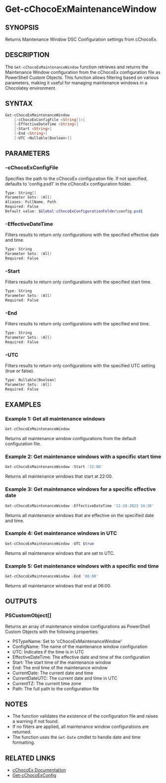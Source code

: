 # Get-cChocoExMaintenanceWindow

## SYNOPSIS
Returns Maintenance Window DSC Configuration settings from cChocoEx.

## DESCRIPTION
The `Get-cChocoExMaintenanceWindow` function retrieves and returns the Maintenance Window configuration from the cChocoEx configuration file as PowerShell Custom Objects. This function allows filtering based on various parameters, making it useful for managing maintenance windows in a Chocolatey environment.

## SYNTAX

```powershell
Get-cChocoExMaintenanceWindow 
    [-cChocoExConfigFile <String[]>] 
    [-EffectiveDateTime <String>] 
    [-Start <String>] 
    [-End <String>] 
    [-UTC <Nullable[Boolean>]]
```

## PARAMETERS

### -cChocoExConfigFile
Specifies the path to the cChocoEx configuration file. If not specified, defaults to 'config.psd1' in the cChocoEx configuration folder.

```powershell
Type: String[]
Parameter Sets: (All)
Aliases: FullName, Path
Required: False
Default value: $Global:cChocoExConfigurationFolder\config.psd1
```

### -EffectiveDateTime
Filters results to return only configurations with the specified effective date and time.

```powershell
Type: String
Parameter Sets: (All)
Required: False
```

### -Start
Filters results to return only configurations with the specified start time.

```powershell
Type: String
Parameter Sets: (All)
Required: False
```

### -End
Filters results to return only configurations with the specified end time.

```powershell
Type: String
Parameter Sets: (All)
Required: False
```

### -UTC
Filters results to return only configurations with the specified UTC setting (true or false).

```powershell
Type: Nullable[Boolean]
Parameter Sets: (All)
Required: False
```

## EXAMPLES

### Example 1: Get all maintenance windows
```powershell
Get-cChocoExMaintenanceWindow
```

Returns all maintenance window configurations from the default configuration file.

### Example 2: Get maintenance windows with a specific start time
```powershell
Get-cChocoExMaintenanceWindow -Start '22:00'
```

Returns all maintenance windows that start at 22:00.

### Example 3: Get maintenance windows for a specific effective date
```powershell
Get-cChocoExMaintenanceWindow -EffectiveDateTime '11-24-2023 14:30'
```

Returns all maintenance windows that are effective on the specified date and time.

### Example 4: Get maintenance windows in UTC
```powershell
Get-cChocoExMaintenanceWindow -UTC $true
```

Returns all maintenance windows that are set to UTC.

### Example 5: Get maintenance windows with a specific end time
```powershell
Get-cChocoExMaintenanceWindow -End '06:00'
```

Returns all maintenance windows that end at 06:00.

## OUTPUTS

### PSCustomObject[]
Returns an array of maintenance window configurations as PowerShell Custom Objects with the following properties:
- PSTypeName: Set to 'cChocoExMaintenanceWindow'
- ConfigName: The name of the maintenance window configuration
- UTC: Indicates if the time is in UTC
- EffectiveDateTime: The effective date and time of the configuration
- Start: The start time of the maintenance window
- End: The end time of the maintenance window
- CurrentDate: The current date and time
- CurrentDateUTC: The current date and time in UTC
- CurrentTZ: The current time zone
- Path: The full path to the configuration file

## NOTES
- The function validates the existence of the configuration file and raises a warning if not found.
- If no filters are applied, all maintenance window configurations are returned.
- The function uses the `Get-Date` cmdlet to handle date and time formatting.

## RELATED LINKS
- [cChocoEx Documentation](https://github.com/jyonke/cChocoEx)
- [Get-cChocoExConfig](./Get-cChocoExConfig.md) 